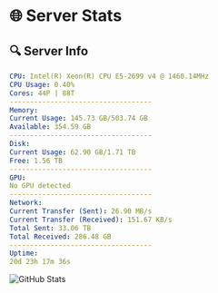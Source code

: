 # 🌐 Server Stats
## 🔍 Server Info
```yaml
CPU: Intel(R) Xeon(R) CPU E5-2699 v4 @ 1460.14MHz
CPU Usage: 0.40%
Cores: 44P | 88T
-----------------------------------
Memory:
Current Usage: 145.73 GB/503.74 GB
Available: 354.59 GB
-----------------------------------
Disk:
Current Usage: 62.90 GB/1.71 TB
Free: 1.56 TB
-----------------------------------
GPU:
No GPU detected
-----------------------------------
Network:
Current Transfer (Sent): 26.90 MB/s
Current Transfer (Received): 151.67 KB/s
Total Sent: 33.06 TB
Total Received: 286.48 GB
-----------------------------------
Uptime:
20d 23h 17m 36s
```
![GitHub Stats](https://img.shields.io/badge/Updated-2025-03-28_20:40:25-blue)